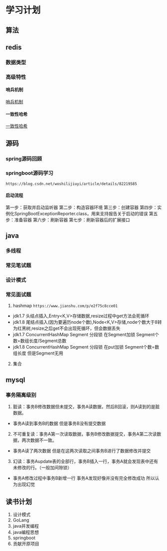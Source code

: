 # 学习计划

## 算法

## redis

### 数据类型

### 高级特性

#### 哨兵机制

[哨兵机制](https://www.cnblogs.com/bingshu/p/9776610.html)

#### 一致性哈希

[一致性哈希](https://blog.csdn.net/bntX2jSQfEHy7/article/details/79549368)

## 源码

### spring源码回顾

### springboot源码学习

`https://blog.csdn.net/woshilijiuyi/article/details/82219585`

#### 启动流程

第一步：获取并启动监听器
第二步：构造容器环境
第三步：创建容器
第四步：实例化SpringBootExceptionReporter.class，用来支持报告关于启动的错误
第五步：准备容器
第六步：刷新容器
第七步：刷新容器后的扩展接口

## java

### 多线程

### 常见笔试题

### 设计模式

### 常见面试题

1. hashmap
```https://www.jianshu.com/p/e2f75c8cce01```

* jdk1.7 头结点插入,Entry<K,V>存储数据,resize过程中get方法会死循环
* jdk1.8 尾结点插入(因为要遍历node个数),Node<K,V>存储,node个数大于8转为红黑树,resize之后get不会出现死循环，但会数据丢失
* jdk1.7 ConcurrentHashMap Segment 分段锁 在Segment加锁 Segment个数=数组长度/Segment总数
* jdk1.8 ConcurrentHashMap Segment 分段锁 在put加锁 Segment个数=数组长度 但是Segment无用

2. 集合

## mysql

### 事务隔离级别

1. 脏读：事务B修改数据但未提交，事务A读数据，然后B回滚，则A读到的是脏数据。
  * 事务A读到事务B的数据 但是事务B没有提交数据
2. 不可重复读：事务A第一次读取数据，事务B修改数据提交，事务A第二次读数据，两次数据不一致。
  * 事务A读了两次数据 但是在这两次读取之间事务B进行了数据修改并提交
3. 幻读：事务Aupdate表的全部行，事务B插入一行，事务A就会发现表中还有未修改的行。（一般加间隙锁）
  * 事务A修改过程中事务B新增一行 事务A发现好像并没有完全修改成功 所以认为出现幻觉

## 读书计划

1. 设计模式
2. GoLang
3. java并发编程
4. java编程思想
5. springboot
6. 贡献开原项目
